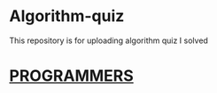 # Algorithm-quiz
This repository is for uploading algorithm quiz I solved

# [PROGRAMMERS](https://programmers.co.kr/learn/challenges?tab=algorithm_practice_kit, "Programmers Link")
